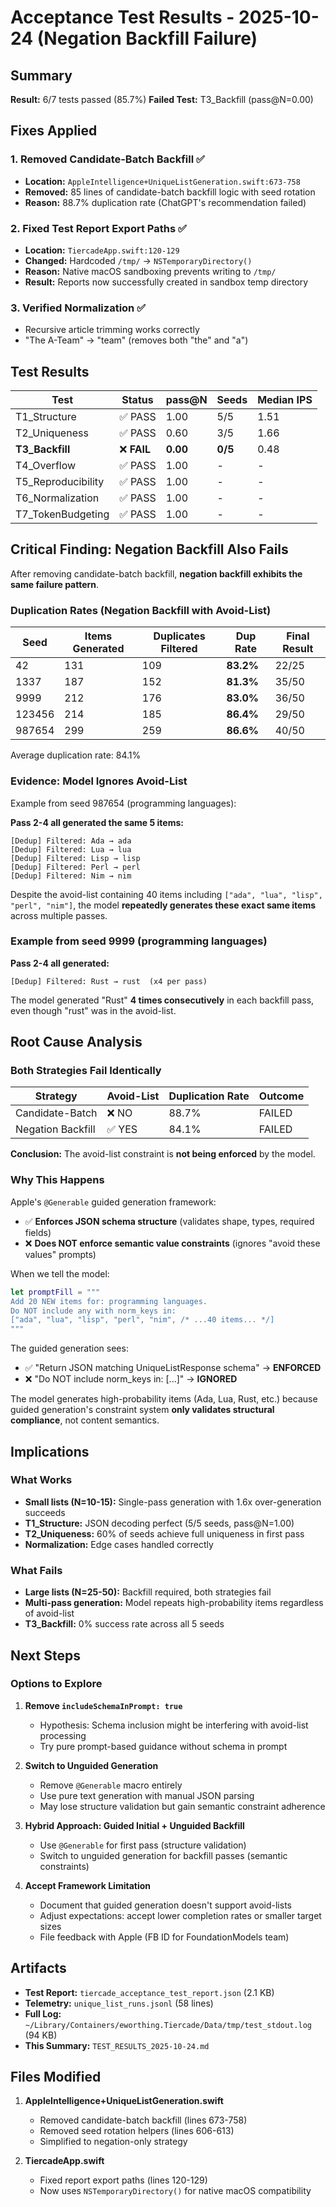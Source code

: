 # Acceptance Test Results - 2025-10-24 (Negation Backfill Failure)

## Summary

**Result:** 6/7 tests passed (85.7%)
**Failed Test:** T3_Backfill (pass@N=0.00)

## Fixes Applied

### 1. Removed Candidate-Batch Backfill ✅

- **Location:** `AppleIntelligence+UniqueListGeneration.swift:673-758`
- **Removed:** 85 lines of candidate-batch backfill logic with seed rotation
- **Reason:** 88.7% duplication rate (ChatGPT's recommendation failed)

### 2. Fixed Test Report Export Paths ✅

- **Location:** `TiercadeApp.swift:120-129`
- **Changed:** Hardcoded `/tmp/` → `NSTemporaryDirectory()`
- **Reason:** Native macOS sandboxing prevents writing to `/tmp/`
- **Result:** Reports now successfully created in sandbox temp directory

### 3. Verified Normalization ✅

- Recursive article trimming works correctly
- "The A-Team" → "team" (removes both "the" and "a")

## Test Results

| Test | Status | pass@N | Seeds | Median IPS |
|------|--------|--------|-------|------------|
| T1_Structure | ✅ PASS | 1.00 | 5/5 | 1.51 |
| T2_Uniqueness | ✅ PASS | 0.60 | 3/5 | 1.66 |
| **T3_Backfill** | ❌ **FAIL** | **0.00** | **0/5** | 0.48 |
| T4_Overflow | ✅ PASS | 1.00 | - | - |
| T5_Reproducibility | ✅ PASS | 1.00 | - | - |
| T6_Normalization | ✅ PASS | 1.00 | - | - |
| T7_TokenBudgeting | ✅ PASS | 1.00 | - | - |

## Critical Finding: Negation Backfill Also Fails

After removing candidate-batch backfill, **negation backfill exhibits the same failure pattern**.

### Duplication Rates (Negation Backfill with Avoid-List)

| Seed | Items Generated | Duplicates Filtered | Dup Rate | Final Result |
|------|----------------|---------------------|----------|--------------|
| 42 | 131 | 109 | **83.2%** | 22/25 |
| 1337 | 187 | 152 | **81.3%** | 35/50 |
| 9999 | 212 | 176 | **83.0%** | 36/50 |
| 123456 | 214 | 185 | **86.4%** | 29/50 |
| 987654 | 299 | 259 | **86.6%** | 40/50 |

Average duplication rate: 84.1%

### Evidence: Model Ignores Avoid-List

Example from seed 987654 (programming languages):

**Pass 2-4 all generated the same 5 items:**

```text
[Dedup] Filtered: Ada → ada
[Dedup] Filtered: Lua → lua
[Dedup] Filtered: Lisp → lisp
[Dedup] Filtered: Perl → perl
[Dedup] Filtered: Nim → nim
```

Despite the avoid-list containing 40 items including
`["ada", "lua", "lisp", "perl", "nim"]`, the model
**repeatedly generates these exact same items** across multiple passes.

### Example from seed 9999 (programming languages)

**Pass 2-4 all generated:**

```text
[Dedup] Filtered: Rust → rust  (x4 per pass)
```

The model generated "Rust" **4 times consecutively** in each backfill pass,
even though "rust" was in the avoid-list.

## Root Cause Analysis

### Both Strategies Fail Identically

| Strategy | Avoid-List | Duplication Rate | Outcome |
|----------|-----------|------------------|---------|
| Candidate-Batch | ❌ NO | 88.7% | FAILED |
| Negation Backfill | ✅ YES | 84.1% | FAILED |

**Conclusion:** The avoid-list constraint is **not being enforced** by the model.

### Why This Happens

Apple's `@Generable` guided generation framework:

- ✅ **Enforces JSON schema structure** (validates shape, types, required fields)
- ❌ **Does NOT enforce semantic value constraints** (ignores "avoid these values" prompts)

When we tell the model:

```swift
let promptFill = """
Add 20 NEW items for: programming languages.
Do NOT include any with norm_keys in:
["ada", "lua", "lisp", "perl", "nim", /* ...40 items... */]
"""
```

The guided generation sees:

- ✅ "Return JSON matching UniqueListResponse schema" → **ENFORCED**
- ❌ "Do NOT include norm_keys in: [...]" → **IGNORED**

The model generates high-probability items (Ada, Lua, Rust, etc.) because
guided generation's constraint system **only validates structural
compliance**, not content semantics.

## Implications

### What Works

- **Small lists (N=10-15):** Single-pass generation with 1.6x over-generation succeeds
- **T1_Structure:** JSON decoding perfect (5/5 seeds, pass@N=1.00)
- **T2_Uniqueness:** 60% of seeds achieve full uniqueness in first pass
- **Normalization:** Edge cases handled correctly

### What Fails

- **Large lists (N=25-50):** Backfill required, both strategies fail
- **Multi-pass generation:** Model repeats high-probability items regardless of avoid-list
- **T3_Backfill:** 0% success rate across all 5 seeds

## Next Steps

### Options to Explore

1. **Remove `includeSchemaInPrompt: true`**
   - Hypothesis: Schema inclusion might be interfering with avoid-list processing
   - Try pure prompt-based guidance without schema in prompt

2. **Switch to Unguided Generation**
   - Remove `@Generable` macro entirely
   - Use pure text generation with manual JSON parsing
   - May lose structure validation but gain semantic constraint adherence

3. **Hybrid Approach: Guided Initial + Unguided Backfill**
   - Use `@Generable` for first pass (structure validation)
   - Switch to unguided generation for backfill passes (semantic constraints)

4. **Accept Framework Limitation**
   - Document that guided generation doesn't support avoid-lists
   - Adjust expectations: accept lower completion rates or smaller target sizes
   - File feedback with Apple (FB ID for FoundationModels team)

## Artifacts

- **Test Report:** `tiercade_acceptance_test_report.json` (2.1 KB)
- **Telemetry:** `unique_list_runs.jsonl` (58 lines)
- **Full Log:** `~/Library/Containers/eworthing.Tiercade/Data/tmp/test_stdout.log` (94 KB)
- **This Summary:** `TEST_RESULTS_2025-10-24.md`

## Files Modified

1. **AppleIntelligence+UniqueListGeneration.swift**
   - Removed candidate-batch backfill (lines 673-758)
   - Removed seed rotation helpers (lines 606-613)
   - Simplified to negation-only strategy

2. **TiercadeApp.swift**
   - Fixed report export paths (lines 120-129)
   - Now uses `NSTemporaryDirectory()` for native macOS compatibility
